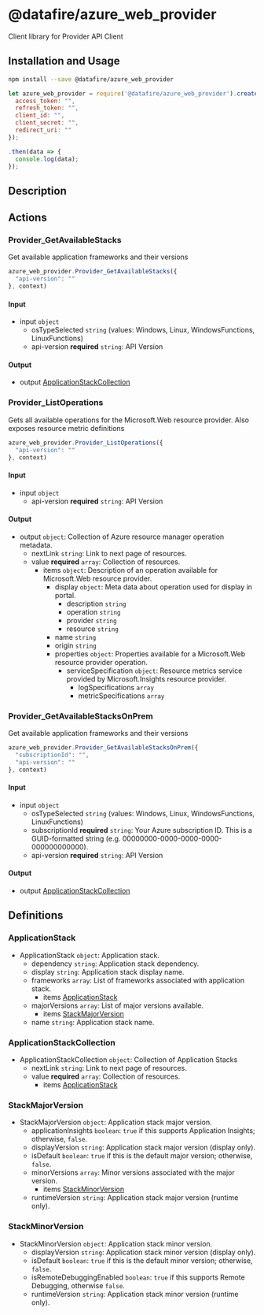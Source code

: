 # @datafire/azure_web_provider

Client library for Provider API Client

## Installation and Usage
```bash
npm install --save @datafire/azure_web_provider
```
```js
let azure_web_provider = require('@datafire/azure_web_provider').create({
  access_token: "",
  refresh_token: "",
  client_id: "",
  client_secret: "",
  redirect_uri: ""
});

.then(data => {
  console.log(data);
});
```

## Description



## Actions

### Provider_GetAvailableStacks
Get available application frameworks and their versions


```js
azure_web_provider.Provider_GetAvailableStacks({
  "api-version": ""
}, context)
```

#### Input
* input `object`
  * osTypeSelected `string` (values: Windows, Linux, WindowsFunctions, LinuxFunctions)
  * api-version **required** `string`: API Version

#### Output
* output [ApplicationStackCollection](#applicationstackcollection)

### Provider_ListOperations
Gets all available operations for the Microsoft.Web resource provider. Also exposes resource metric definitions


```js
azure_web_provider.Provider_ListOperations({
  "api-version": ""
}, context)
```

#### Input
* input `object`
  * api-version **required** `string`: API Version

#### Output
* output `object`: Collection of Azure resource manager operation metadata.
  * nextLink `string`: Link to next page of resources.
  * value **required** `array`: Collection of resources.
    * items `object`: Description of an operation available for Microsoft.Web resource provider.
      * display `object`: Meta data about operation used for display in portal.
        * description `string`
        * operation `string`
        * provider `string`
        * resource `string`
      * name `string`
      * origin `string`
      * properties `object`: Properties available for a Microsoft.Web resource provider operation.
        * serviceSpecification `object`: Resource metrics service provided by Microsoft.Insights resource provider.
          * logSpecifications `array`
          * metricSpecifications `array`

### Provider_GetAvailableStacksOnPrem
Get available application frameworks and their versions


```js
azure_web_provider.Provider_GetAvailableStacksOnPrem({
  "subscriptionId": "",
  "api-version": ""
}, context)
```

#### Input
* input `object`
  * osTypeSelected `string` (values: Windows, Linux, WindowsFunctions, LinuxFunctions)
  * subscriptionId **required** `string`: Your Azure subscription ID. This is a GUID-formatted string (e.g. 00000000-0000-0000-0000-000000000000).
  * api-version **required** `string`: API Version

#### Output
* output [ApplicationStackCollection](#applicationstackcollection)



## Definitions

### ApplicationStack
* ApplicationStack `object`: Application stack.
  * dependency `string`: Application stack dependency.
  * display `string`: Application stack display name.
  * frameworks `array`: List of frameworks associated with application stack.
    * items [ApplicationStack](#applicationstack)
  * majorVersions `array`: List of major versions available.
    * items [StackMajorVersion](#stackmajorversion)
  * name `string`: Application stack name.

### ApplicationStackCollection
* ApplicationStackCollection `object`: Collection of Application Stacks
  * nextLink `string`: Link to next page of resources.
  * value **required** `array`: Collection of resources.
    * items [ApplicationStack](#applicationstack)

### StackMajorVersion
* StackMajorVersion `object`: Application stack major version.
  * applicationInsights `boolean`: <code>true</code> if this supports Application Insights; otherwise, <code>false</code>.
  * displayVersion `string`: Application stack major version (display only).
  * isDefault `boolean`: <code>true</code> if this is the default major version; otherwise, <code>false</code>.
  * minorVersions `array`: Minor versions associated with the major version.
    * items [StackMinorVersion](#stackminorversion)
  * runtimeVersion `string`: Application stack major version (runtime only).

### StackMinorVersion
* StackMinorVersion `object`: Application stack minor version.
  * displayVersion `string`: Application stack minor version (display only).
  * isDefault `boolean`: <code>true</code> if this is the default minor version; otherwise, <code>false</code>.
  * isRemoteDebuggingEnabled `boolean`: <code>true</code> if this supports Remote Debugging, otherwise <code>false</code>.
  * runtimeVersion `string`: Application stack minor version (runtime only).


